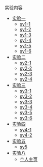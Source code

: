 

<html>
<head>
<meta charset="utf-8">
<title>杨钦</title>
</head>
<link rel="stylesheet" type="text/css" href="css/导航页1.css">
</head>
<body>
<p class="p">实验内容</p>
	<div class="nav">
	<div class="menu">
		<ul>
			<li><a href="#" >实验一</a>
				<ul class="sub">
				<li><a href="sy1-1.html">sy1-1</a></li>	
				<li><a href="sy1-2.html">sy1-2</a></li>
				<li><a href="sy1-3.html">sy1-3</a></li>
				<li><a href="sy1-4.html">sy1-4</a></li>
				<li><a href="sy1-5.html">sy1-5</a></li>
				<li><a href="sy1-6.html">sy1-6</a></li>
				</ul>
			</li>
			<li>
				<a href="#">实验二</a>
				<ul class="sub">
				<li><a href="sy2-1.html">sy2-1</a></li>
				<li><a href="sy2-2.html">sy2-2</a></li>
				<li><a href="sy2-3.html">sy2-3</a></li>
				<li><a href="sy2-4.html">sy2-4</a></li>
				</ul>
			</li>
			<li>
				<a href="#">实验三</a>
				<ul class="sub">
				<li><a href="sy3-1.html">sy3-1</a></li>
				<li><a href="sy3-2.html">sy3-2</a></li>
				<li><a href="sy3-3.html">sy3-3</a></li>
				<li><a href="sy3-4.html">sy3-4</a></li>
				<li><a href="sy3-5.html">sy3-5</a></li>	
				<li><a href="sy3-6.html">sy3-6</a></li>
				</ul>
			</li>
			<li>
			<a href="#">实验四</a>
					<ul class="sub">
					<li><a href="sy4-1.html">sy4-1</a></li>
					<li><a href="sy4-2.html">sy4-2</a></li>
					</ul>
			</li>
			<li>
			<a href="#">实验五</a>
					<ul class="sub">
					<li><a href="sy5.html">sy5</a></li>
					</ul>
			</li>
			<li>
			<a href="#">实验八</a>
					<ul class="sub">
					<li><a href="sy8.html">个人主页</a></li>
					</ul>
			</li>
			</ul>
		</div>		
</div>
<canvas id="canvas"></canvas>
<script>
